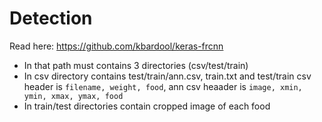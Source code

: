 # Detection
Read here: https://github.com/kbardool/keras-frcnn
- In that path must contains 3 directories (csv/test/train)
- In csv directory contains test/train/ann.csv, train.txt and test/train csv header is ```filename, weight, food```,  ann csv heaader is ```image, xmin, ymin, xmax, ymax, food```
- In train/test directories contain cropped image of each food
